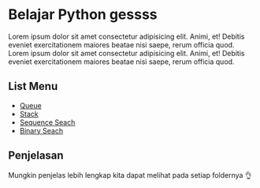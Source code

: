 # Belajar Python gessss

Lorem ipsum dolor sit amet consectetur adipisicing elit. Animi, et! Debitis eveniet exercitationem maiores beatae nisi saepe, rerum officia quod. Lorem ipsum dolor sit amet consectetur adipisicing elit. Animi, et! Debitis eveniet exercitationem maiores beatae nisi saepe, rerum officia quod.

## List Menu

<ul>
  <li><a href="https://github.com/ahmdf20/python-stack-queue/tree/master/queue">Queue</a></li>
  <li><a href="https://github.com/ahmdf20/python-stack-queue/tree/master/stack">Stack</a></li>
  <li><a href="https://github.com/ahmdf20/python-stack-queue/tree/master/sequence-search">Sequence Seach</a></li>
  <li><a href="https://github.com/ahmdf20/python-stack-queue/tree/master/binary-seach">Binary Seach</a></li>
</ul>

## Penjelasan

Mungkin penjelas lebih lengkap kita dapat melihat pada setiap foldernya 👌